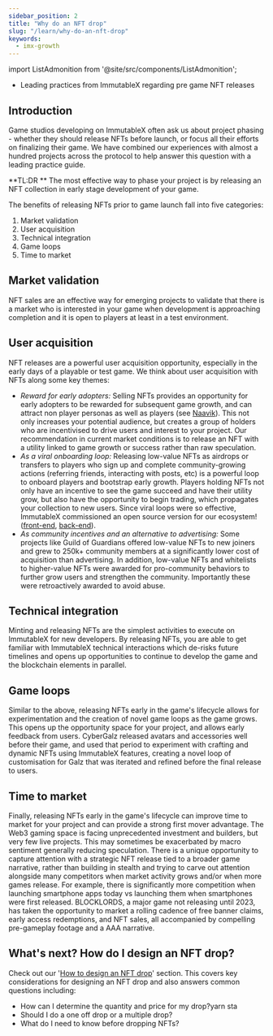 ```yaml
---
sidebar_position: 2
title: "Why do an NFT drop"
slug: "/learn/why-do-an-nft-drop"
keywords:
  - imx-growth
---
```


import ListAdmonition from '@site/src/components/ListAdmonition';

<ListAdmonition>
    <ul>
        <li>Leading practices from ImmutableX regarding pre game NFT releases</li>
    </ul>
</ListAdmonition>

## Introduction

Game studios developing on ImmutableX often ask us about project phasing - whether they should release NFTs before launch, or focus all their efforts on finalizing their game. We have combined our experiences with almost a hundred projects across the protocol to help answer this question with a leading practice guide.

**TL:DR ** The most effective way to phase your project is by releasing an NFT collection in early stage development of your game.


The benefits of releasing NFTs prior to game launch fall into five categories:

1. Market validation
2. User acquisition
3. Technical integration
4. Game loops
5. Time to market

## Market validation

NFT sales are an effective way for emerging projects to validate that there is a market who is interested in your game when development is approaching completion and it is open to players at least in a test environment.

## User acquisition

NFT releases are a powerful user acquisition opportunity, especially in the early days of a playable or test game. We think about user acquisition with NFTs along some key themes:

- _Reward for early adopters:_ Selling NFTs provides an opportunity for early adopters to be rewarded for subsequent game growth, and can attract non player personas as well as players (see [Naavik](https://naavik.co/digest/blockchain-players)). This not only increases your potential audience, but creates a group of holders who are incentivised to drive users and interest to your project. Our recommendation in current market conditions is to release an NFT with a utility linked to game growth or success rather than raw speculation.
- _As a viral onboarding loop:_ Releasing low-value NFTs as airdrops or transfers to players who sign up and complete community-growing actions (referring friends, interacting with posts, etc) is a powerful loop to onboard players and bootstrap early growth. Players holding NFTs not only have an incentive to see the game succeed and have their utility grow, but also have the opportunity to begin trading, which propagates your collection to new users. Since viral loops were so effective, ImmutableX commissioned an open source version for our ecosystem! ([front-end](https://github.com/moontek-io/imx-frontend), [back-end](https://github.com/moontek-io/web3-register-backend)).
- _As community incentives and an alternative to advertising:_ Some projects like Guild of Guardians offered low-value NFTs to new joiners and grew to 250k+ community members at a significantly lower cost of acquisition than advertising. In addition, low-value NFTs and whitelists to higher-value NFTs were awarded for pro-community behaviors to further grow users and strengthen the community. Importantly these were retroactively awarded to avoid abuse.

## Technical integration

Minting and releasing NFTs are the simplest activities to execute on ImmutableX for new developers. By releasing NFTs, you are able to get familiar with ImmutableX technical interactions which de-risks future timelines and opens up opportunities to continue to develop the game and the blockchain elements in parallel.

## Game loops

Similar to the above, releasing NFTs early in the game's lifecycle allows for experimentation and the creation of novel game loops as the game grows. This opens up the opportunity space for your project, and allows early feedback from users. CyberGalz released avatars and accessories well before their game, and used that period to experiment with crafting and dynamic NFTs using ImmutableX features, creating a novel loop of customisation for Galz that was iterated and refined before the final release to users.

## Time to market

Finally, releasing NFTs early in the game's lifecycle can improve time to market for your project and can provide a strong first mover advantage. The Web3 gaming space is facing unprecedented investment and builders, but very few live projects. This may sometimes be exacerbated by macro sentiment generally reducing speculation. There is a unique opportunity to capture attention with a strategic NFT release tied to a broader game narrative, rather than building in stealth and trying to carve out attention alongside many competitors when market activity grows and/or when more games release. For example, there is significantly more competition when launching smartphone apps today vs launching them when smartphones were first released. BLOCKLORDS, a major game not releasing until 2023, has taken the opportunity to market a rolling cadence of free banner claims, early access redemptions, and NFT sales, all accompanied by compelling pre-gameplay footage and a AAA narrative.

## What's next? How do I design an NFT drop?

Check out our '[How to design an NFT drop](../designing-an-nft-drop/overview.md)' section. This covers key considerations for designing an NFT drop and also answers common questions including:

- How can I determine the quantity and price for my drop?yarn sta
- Should I do a one off drop or a multiple drop?
- What do I need to know before dropping NFTs?



